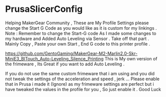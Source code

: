 # PrusaSlicerConfig
Helping MakerGear Community , These are My Profile Settings please change the Start G Code as you would like as it is custom for my linkings .
Note : Remember to change the Start-G code As I made some changes to my hardware and Added Auto Leveling via Sensor . Take off that part . 
Mainly Copy , Paste your own Start , End G code to this printer profile . 

https://github.com/GentoGaming/MakerGear-M2-Marlin2.0-Skr-MiniE3_BlTouch_Auto-Leveling_Silence_Printing
This is My own version of the frimeware , Its Great if you want to add Auto Leveling . 


If you do not use the same custom frimeware that i am using and you did not tweak the settings of the acceleration and speed , jerk ... Please enable that in Prusa 
i made it (Ignore) as my frimeware settings are perfect but i have tweaked the values in the profile for you , So just enable it . 
Good Luck
